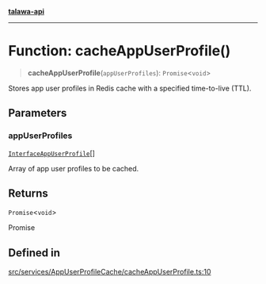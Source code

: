 [**talawa-api**](../../../../README.md)

***

# Function: cacheAppUserProfile()

> **cacheAppUserProfile**(`appUserProfiles`): `Promise`\<`void`\>

Stores app user profiles in Redis cache with a specified time-to-live (TTL).

## Parameters

### appUserProfiles

[`InterfaceAppUserProfile`](../../../../models/AppUserProfile/interfaces/InterfaceAppUserProfile.md)[]

Array of app user profiles to be cached.

## Returns

`Promise`\<`void`\>

Promise<void>

## Defined in

[src/services/AppUserProfileCache/cacheAppUserProfile.ts:10](https://github.com/Suyash878/talawa-api/blob/e4413cec641a837926071678fed3c7f67234e31e/src/services/AppUserProfileCache/cacheAppUserProfile.ts#L10)
